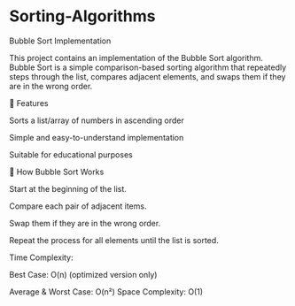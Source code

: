 # Sorting-Algorithms

Bubble Sort Implementation

This project contains an implementation of the Bubble Sort algorithm. Bubble Sort is a simple comparison-based sorting algorithm that repeatedly steps through the list, compares adjacent elements, and swaps them if they are in the wrong order.

🔧 Features

Sorts a list/array of numbers in ascending order

Simple and easy-to-understand implementation

Suitable for educational purposes

🧠 How Bubble Sort Works

Start at the beginning of the list.

Compare each pair of adjacent items.

Swap them if they are in the wrong order.

Repeat the process for all elements until the list is sorted.

Time Complexity:

Best Case: O(n) (optimized version only)

Average & Worst Case: O(n²)
Space Complexity: O(1)
